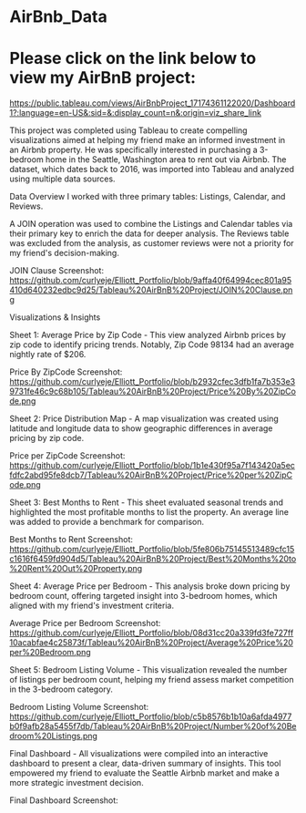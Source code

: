 # AirBnb_Data
# Please click on the link below to view my AirBnB project: 
https://public.tableau.com/views/AirBnbProject_17174361122020/Dashboard1?:language=en-US&:sid=&:display_count=n&:origin=viz_share_link

This project was completed using Tableau to create compelling visualizations aimed at helping my friend make an informed investment in an Airbnb property. He was specifically interested in purchasing a 3-bedroom home in the Seattle, Washington area to rent out via Airbnb. The dataset, which dates back to 2016, was imported into Tableau and analyzed using multiple data sources.

Data Overview
I worked with three primary tables: Listings, Calendar, and Reviews.

A JOIN operation was used to combine the Listings and Calendar tables via their primary key to enrich the data for deeper analysis.
The Reviews table was excluded from the analysis, as customer reviews were not a priority for my friend's decision-making.

JOIN Clause Screenshot: https://github.com/curlyeje/Elliott_Portfolio/blob/9affa40f64994cec801a95410d640232edbc9d25/Tableau%20AirBnB%20Project/JOIN%20Clause.png


Visualizations & Insights

Sheet 1: Average Price by Zip Code - This view analyzed Airbnb prices by zip code to identify pricing trends.
Notably, Zip Code 98134 had an average nightly rate of $206.

Price By ZipCode Screenshot: https://github.com/curlyeje/Elliott_Portfolio/blob/b2932cfec3dfb1fa7b353e39731fe46c9c68b105/Tableau%20AirBnB%20Project/Price%20By%20ZipCode.png

Sheet 2: Price Distribution Map - A map visualization was created using latitude and longitude data to show geographic differences in average pricing by zip code.

Price per ZipCode Screenshot: https://github.com/curlyeje/Elliott_Portfolio/blob/1b1e430f95a7f143420a5ecfdfc2abd95fe8dcb7/Tableau%20AirBnB%20Project/Price%20per%20ZipCode.png


Sheet 3: Best Months to Rent - This sheet evaluated seasonal trends and highlighted the most profitable months to list the property.
An average line was added to provide a benchmark for comparison.

Best Months to Rent Screenshot: https://github.com/curlyeje/Elliott_Portfolio/blob/5fe806b75145513489cfc15c1616f6459fd904d5/Tableau%20AirBnB%20Project/Best%20Months%20to%20Rent%20Out%20Property.png


Sheet 4: Average Price per Bedroom - This analysis broke down pricing by bedroom count, offering targeted insight into 3-bedroom homes, which aligned with my friend's investment criteria.

Average Price per Bedroom Screenshot: https://github.com/curlyeje/Elliott_Portfolio/blob/08d31cc20a339fd3fe727ff10acabfae4c25873f/Tableau%20AirBnB%20Project/Average%20Price%20per%20Bedroom.png


Sheet 5: Bedroom Listing Volume - This visualization revealed the number of listings per bedroom count, helping my friend assess market competition in the 3-bedroom category.

Bedroom Listing Volume Screenshot: https://github.com/curlyeje/Elliott_Portfolio/blob/c5b8576b1b10a6afda4977b0f9afb28a5455f7db/Tableau%20AirBnB%20Project/Number%20of%20Bedroom%20Listings.png


Final Dashboard - All visualizations were compiled into an interactive dashboard to present a clear, data-driven summary of insights. This tool empowered my friend to evaluate the Seattle Airbnb market and make a more strategic investment decision.

Final Dashboard Screenshot: 
